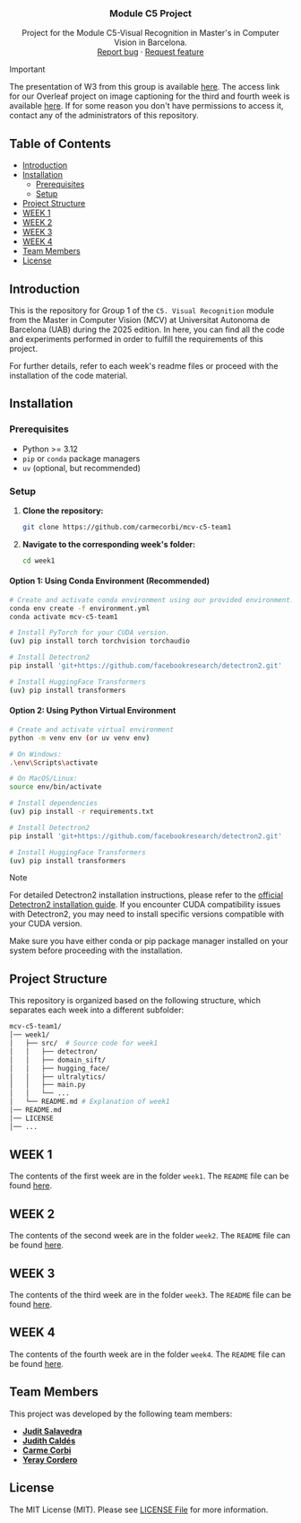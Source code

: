 <p align="center">
<h3 align="center">Module C5 Project</h3>

  <p align="center">
    Project for the Module C5-Visual Recognition in Master's in Computer Vision in Barcelona.
<br>
    <a href="https://github.com/carmecorbi/mcv-c5-team1/issues/new?template=bug.md">Report bug</a>
    ·
    <a href="https://github.com/carmecorbi/mcv-c5-team1/issues/new?template=feature.md&labels=feature">Request feature</a>
  </p>
</p>

> [!IMPORTANT]
> The presentation of W3 from this group is available [here](https://docs.google.com/presentation/d/1c8k0dAS7QEeoy0GYLkxylIw-KRnB-LcSswfWHyV6l_4/edit?usp=sharing). The access link for our Overleaf project on image captioning for the third and fourth week is available [here](https://overleaf.cvc.uab.cat/read/fvdttsmgdtbs#c694bb). If for some reason you don't have permissions to access it, contact any of the administrators of this repository.

## Table of Contents

- [Introduction](#introduction)
- [Installation](#installation)
  - [Prerequisites](#prerequisites)
  - [Setup](#setup)
- [Project Structure](#project-structure)
- [WEEK 1](#week-1)
- [WEEK 2](#week-2)
- [WEEK 3](#week-3)
- [WEEK 4](#week-4)
- [Team Members](#team-members)
- [License](#license)

## Introduction
This is the repository for Group 1 of the `C5. Visual Recognition` module from the Master in Computer Vision (MCV) at Universitat Autonoma de Barcelona (UAB) during the 2025 edition. In here, you can find all the code and experiments performed in order to fulfill the requirements of this project.

For further details, refer to each week's readme files or proceed with the installation of the code material.

## Installation

### Prerequisites

- Python >= 3.12
- `pip` or `conda` package managers
- `uv` (optional, but recommended)

### Setup

1. **Clone the repository:**
   ```bash
   git clone https://github.com/carmecorbi/mcv-c5-team1
   ```

2. **Navigate to the corresponding week's folder:**
   ```bash
   cd week1
   ```
#### Option 1: Using Conda Environment (Recommended)
   ```bash
   # Create and activate conda environment using our provided environment.yml file
   conda env create -f environment.yml
   conda activate mcv-c5-team1

   # Install PyTorch for your CUDA version.
   (uv) pip install torch torchvision torchaudio
   
   # Install Detectron2
   pip install 'git+https://github.com/facebookresearch/detectron2.git'
   
   # Install HuggingFace Transformers
   (uv) pip install transformers
   ```

#### Option 2: Using Python Virtual Environment
   ```bash
   # Create and activate virtual environment
   python -m venv env (or uv venv env)
   
   # On Windows:
   .\env\Scripts\activate
   
   # On MacOS/Linux:
   source env/bin/activate
   
   # Install dependencies
   (uv) pip install -r requirements.txt
   
   # Install Detectron2
   pip install 'git+https://github.com/facebookresearch/detectron2.git'
   
   # Install HuggingFace Transformers
   (uv) pip install transformers
   ```

> [!NOTE]  
> For detailed Detectron2 installation instructions, please refer to the [official Detectron2 installation guide](https://detectron2.readthedocs.io/en/latest/tutorials/install.html).
> If you encounter CUDA compatibility issues with Detectron2, you may need to install specific versions compatible with your CUDA version.

Make sure you have either conda or pip package manager installed on your system before proceeding with the installation. 

## Project Structure
This repository is organized based on the following structure, which separates each week into a different subfolder:

```bash
mcv-c5-team1/
│── week1/
│   ├── src/  # Source code for week1
│   │   ├── detectron/
│   │   ├── domain_sift/
│   │   ├── hugging_face/
│   │   ├── ultralytics/
│   │   ├── main.py
│   │   └── ...
│   └── README.md # Explanation of week1
│── README.md
│── LICENSE
│── ...
```

<h2>WEEK 1</h2>

The contents of the first week are in the folder `week1`. The `README` file can be found [here](week1/README.md).

<h2>WEEK 2</h2>

The contents of the second week are in the folder `week2`. The `README` file can be found [here](week2/README.md).

<h2>WEEK 3</h2>

The contents of the third week are in the folder `week3`. The `README` file can be found [here](week3/README.md).

<h2>WEEK 4</h2>

The contents of the fourth week are in the folder `week4`. The `README` file can be found [here](week4/README.md).

## Team Members

This project was developed by the following team members:

- **[Judit Salavedra](https://github.com/juditsalavedra)**
- **[Judith Caldés](https://github.com/judithcaldes)**
- **[Carme Corbi](https://github.com/carmecorbi)**
- **[Yeray Cordero](https://github.com/yeray142)**

## License
The MIT License (MIT). Please see [LICENSE File](LICENSE) for more information.
